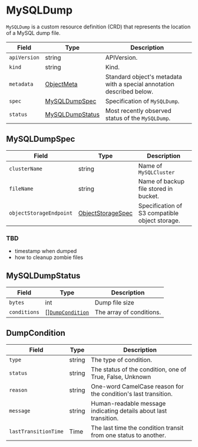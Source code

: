 MySQLDump
=========

`MySQLDump` is a custom resource definition (CRD) that represents
the location of a MySQL dump file.

| Field        | Type                                | Description                                                           |
| ------------ | ----------------------------------- | --------------------------------------------------------------------- |
| `apiVersion` | string                              | APIVersion.                                                           |
| `kind`       | string                              | Kind.                                                                 |
| `metadata`   | [ObjectMeta]                        | Standard object's metadata with a special annotation described below. |
| `spec`       | [MySQLDumpSpec](#MySQLDumpSpec)     | Specification of `MySQLDump`.                                         |
| `status`     | [MySQLDumpStatus](#MySQLDumpStatus) | Most recently observed status of the `MySQLDump`.                     |

MySQLDumpSpec
-------------

| Field                   | Type                                                                | Description                                    |
| ----------------------- | ------------------------------------------------------------------- | ---------------------------------------------- |
| `clusterName`           | string                                                              | Name of `MySQLCluster`                         |
| `fileName`              | string                                                              | Name of backup file stored in bucket.          |
| `objectStorageEndpoint` | [ObjectStorageSpec](crd_mysql_backup_schedule.md#ObjectStorageSpec) | Specification of S3 compatible object storage. |

### TBD

- timestamp when dumped
- how to cleanup zombie files

MySQLDumpStatus
---------------

| Field        | Type                                | Description              |
| ------------ | ----------------------------------- | ------------------------ |
| `bytes`      | int                                 | Dump file size           |
| `conditions` | [][`DumpCondition`](#DumpCondition) | The array of conditions. |

DumpCondition
-------------

| Field                | Type   | Description                                                      |
| -------------------- | ------ | ---------------------------------------------------------------- |
| `type`               | string | The type of condition.                                           |
| `status`             | string | The status of the condition, one of True, False, Unknown         |
| `reason`             | string | One-word CamelCase reason for the condition's last transition.   |
| `message`            | string | Human-readable message indicating details about last transition. |
| `lastTransitionTime` | Time   | The last time the condition transit from one status to another.  |

[ObjectMeta]: https://kubernetes.io/docs/reference/generated/kubernetes-api/v1.17/#objectmeta-v1-meta
[Time]: https://kubernetes.io/docs/reference/generated/kubernetes-api/v1.17/#time-v1-meta
